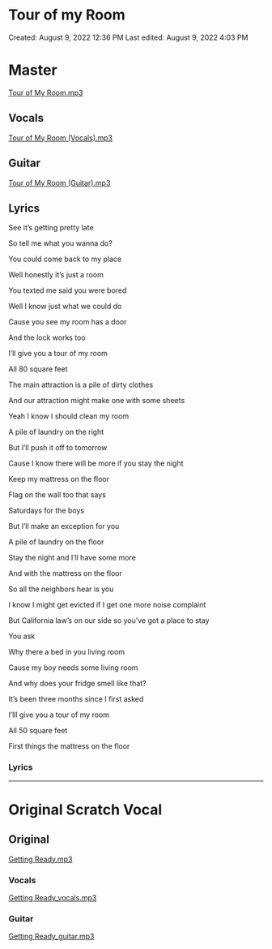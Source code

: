 # Tour of my Room

Created: August 9, 2022 12:36 PM
Last edited: August 9, 2022 4:03 PM

# Master

[Tour of My Room.mp3](Tour%20of%20my%20Room%202f1db2723823458199b00352c6bc3be4/Tour_of_My_Room.mp3)

## Vocals

[Tour of My Room (Vocals).mp3](Tour%20of%20my%20Room%202f1db2723823458199b00352c6bc3be4/Tour_of_My_Room_(Vocals).mp3)

## Guitar

[Tour of My Room (Guitar).mp3](Tour%20of%20my%20Room%202f1db2723823458199b00352c6bc3be4/Tour_of_My_Room_(Guitar).mp3)

## Lyrics

See it’s getting pretty late

So tell me what you wanna do?

You could come back to my place

Well honestly it’s just a room

You texted me said you were bored

Well I know just what we could do

Cause you see my room has a door

And the lock works too

I’ll give you a tour of my room

All 80 square feet

The main attraction is a pile of dirty clothes

And our attraction might make one with some sheets

Yeah I know I should clean my room

A pile of laundry on the right

But I’ll push it off to tomorrow

Cause I know there will be more if you stay the night

Keep my mattress on the floor

Flag on the wall too that says

Saturdays for the boys

But I’ll make an exception for you

A pile of laundry on the floor

Stay the night and I’ll have some more

And with the mattress on the floor

So all the neighbors hear is you

I know I might get evicted if I get one more noise complaint

But California law’s on our side so you’ve got a place to stay

You ask

Why there a bed in you living room

Cause my boy needs some living room

And why does your fridge smell like that?

It’s been three months since I first asked

I’lll give you a tour of my room

All 50 square feet

First things the mattress on the floor

### Lyrics

---

# Original Scratch Vocal

## Original

[Getting Ready.mp3](Tour%20of%20my%20Room%202f1db2723823458199b00352c6bc3be4/Getting_Ready.mp3)

### Vocals

[Getting Ready_vocals.mp3](Tour%20of%20my%20Room%202f1db2723823458199b00352c6bc3be4/Getting_Ready_vocals.mp3)

### Guitar

[Getting Ready_guitar.mp3](Tour%20of%20my%20Room%202f1db2723823458199b00352c6bc3be4/Getting_Ready_guitar.mp3)